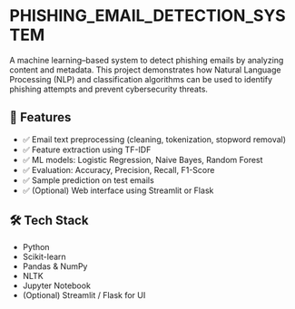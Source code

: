 # PHISHING_EMAIL_DETECTION_SYSTEM
A machine learning–based system to detect phishing emails by analyzing content and metadata. This project demonstrates how Natural Language Processing (NLP) and classification algorithms can be used to identify phishing attempts and prevent cybersecurity threats.


## 🚀 Features

- ✅ Email text preprocessing (cleaning, tokenization, stopword removal)
- ✅ Feature extraction using TF-IDF
- ✅ ML models: Logistic Regression, Naive Bayes, Random Forest
- ✅ Evaluation: Accuracy, Precision, Recall, F1-Score
- ✅ Sample prediction on test emails
- ✅ (Optional) Web interface using Streamlit or Flask

## 🛠️ Tech Stack

- Python
- Scikit-learn
- Pandas & NumPy
- NLTK
- Jupyter Notebook
- (Optional) Streamlit / Flask for UI
